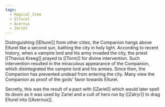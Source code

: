 ```yaml
---
tags:
  - Magical_Item
  - Elturel
  - Avernus
  - Zariel
---
```

Distinguishing [[Elturel]] from other cities, the Companion hangs above Elturel like a second sun, bathing the city in holy light. According to recent history, when a vampire lord and his army invaded the city, the priest [[Thavius Kreeg]] prayed to [[Torm]] for divine intervention. Such intervention resulted in the miraculous appearance of the Companion, which disintegrated the vampire lord and his armies. Since then, the Companion has prevented undead from entering the city. Many view the Companion as proof of the gods' favor towards Elturel.

Secretly, this was the result of a pact with [[Zariel]] which would later spell its doom as it was used by Zariel and a cult of hers run by [[Zalryr]] to drag Elturel into [[Avernus]].